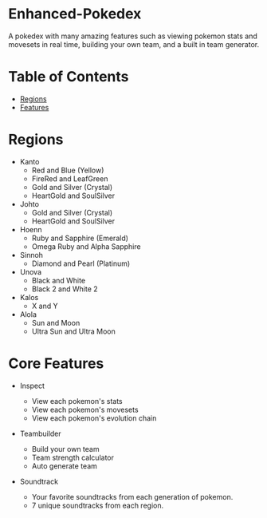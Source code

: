 # Enhanced-Pokedex
A pokedex with many amazing features such as viewing pokemon stats and movesets in real time, building your own team, and a built in team generator.

# Table of Contents
* [Regions](#regions)
* [Features](#features)

# Regions <a name="regions"></a>

* Kanto 
   * Red and Blue (Yellow)
   * FireRed and LeafGreen
   * Gold and Silver (Crystal)
   * HeartGold and SoulSilver
* Johto
   * Gold and Silver (Crystal)
   * HeartGold and SoulSilver
* Hoenn
   * Ruby and Sapphire (Emerald)
   * Omega Ruby and Alpha Sapphire
* Sinnoh
   * Diamond and Pearl (Platinum)
* Unova
   * Black and White
   * Black 2 and White 2 
* Kalos
   * X and Y
* Alola
   * Sun and Moon
   * Ultra Sun and Ultra Moon


# Core Features <a name="features"></a>

* Inspect 
    * View each pokemon's stats
    * View each pokemon's movesets
    * View each pokemon's evolution chain

* Teambuilder
    * Build your own team
    * Team strength calculator
    * Auto generate team

* Soundtrack
    * Your favorite soundtracks from each generation of pokemon.
    * 7 unique soundtracks from each region.
